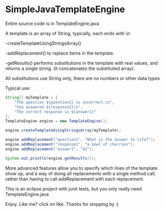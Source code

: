 # SimpleJavaTemplateEngine

Entire source code is in TemplateEngine.java

A template is an array of String, typically, each ends with \n

-createTemplateUsingStringsArray() 

-addReplacement() to replace items in the template.

-getResults() performs substitutions in the template with real values,
   and returns a single string. (it concatenates the substituted array). 

All substitutions use String only, there are no numbers or other data types

Typical use:

```java
String[] myTemplate = {
    "The question ${question1} is incorrect.\n", 
    "You answered ${response1}\n", 
    "The correct response is ${answer1}"
};
TemplateEngine engine = new TemplateEngine();

engine.createTemplateUsingStringsArray(myTemplate);

engine.addReplacement("question1", "What is the answer to life?");
engine.addReplacement("response1", "a bowl of cherries");
engine.addReplacement("answer1", "42");

System.out.println(engine.getResults());		
```

More advanced features allow you to specify which lines of the template show up, and a way of doing all replacements with a single method call, rather than having to call addReplacement with each replacement.

This is an eclipse project with junit tests, but you only really need TemplateEngine.java

Enjoy.  Like me?  click on like. Thanks for stopping by :)

